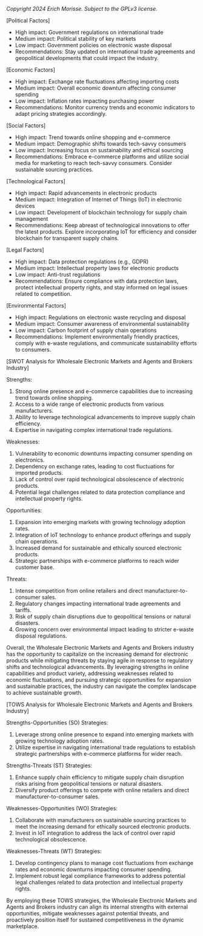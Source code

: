 *Copyright 2024 Erich Morisse.  Subject to the GPLv3 license.*


[Political Factors]
- High impact: Government regulations on international trade
- Medium impact: Political stability of key markets
- Low impact: Government policies on electronic waste disposal
- Recommendations: Stay updated on international trade agreements and geopolitical developments that could impact the industry. 

[Economic Factors]
- High impact: Exchange rate fluctuations affecting importing costs
- Medium impact: Overall economic downturn affecting consumer spending
- Low impact: Inflation rates impacting purchasing power
- Recommendations: Monitor currency trends and economic indicators to adapt pricing strategies accordingly.

[Social Factors]
- High impact: Trend towards online shopping and e-commerce
- Medium impact: Demographic shifts towards tech-savvy consumers
- Low impact: Increasing focus on sustainability and ethical sourcing
- Recommendations: Embrace e-commerce platforms and utilize social media for marketing to reach tech-savvy consumers. Consider sustainable sourcing practices.

[Technological Factors]
- High impact: Rapid advancements in electronic products
- Medium impact: Integration of Internet of Things (IoT) in electronic devices
- Low impact: Development of blockchain technology for supply chain management
- Recommendations: Keep abreast of technological innovations to offer the latest products. Explore incorporating IoT for efficiency and consider blockchain for transparent supply chains.

[Legal Factors]
- High impact: Data protection regulations (e.g., GDPR)
- Medium impact: Intellectual property laws for electronic products
- Low impact: Anti-trust regulations
- Recommendations: Ensure compliance with data protection laws, protect intellectual property rights, and stay informed on legal issues related to competition.

[Environmental Factors]
- High impact: Regulations on electronic waste recycling and disposal
- Medium impact: Consumer awareness of environmental sustainability
- Low impact: Carbon footprint of supply chain operations
- Recommendations: Implement environmentally friendly practices, comply with e-waste regulations, and communicate sustainability efforts to consumers.

[SWOT Analysis for Wholesale Electronic Markets and Agents and Brokers Industry]

Strengths:
1. Strong online presence and e-commerce capabilities due to increasing trend towards online shopping.
2. Access to a wide range of electronic products from various manufacturers.
3. Ability to leverage technological advancements to improve supply chain efficiency.
4. Expertise in navigating complex international trade regulations.

Weaknesses:
1. Vulnerability to economic downturns impacting consumer spending on electronics.
2. Dependency on exchange rates, leading to cost fluctuations for imported products.
3. Lack of control over rapid technological obsolescence of electronic products.
4. Potential legal challenges related to data protection compliance and intellectual property rights.

Opportunities:
1. Expansion into emerging markets with growing technology adoption rates.
2. Integration of IoT technology to enhance product offerings and supply chain operations.
3. Increased demand for sustainable and ethically sourced electronic products.
4. Strategic partnerships with e-commerce platforms to reach wider customer base.

Threats:
1. Intense competition from online retailers and direct manufacturer-to-consumer sales.
2. Regulatory changes impacting international trade agreements and tariffs.
3. Risk of supply chain disruptions due to geopolitical tensions or natural disasters.
4. Growing concern over environmental impact leading to stricter e-waste disposal regulations.

Overall, the Wholesale Electronic Markets and Agents and Brokers industry has the opportunity to capitalize on the increasing demand for electronic products while mitigating threats by staying agile in response to regulatory shifts and technological advancements. By leveraging strengths in online capabilities and product variety, addressing weaknesses related to economic fluctuations, and pursuing strategic opportunities for expansion and sustainable practices, the industry can navigate the complex landscape to achieve sustainable growth.

[TOWS Analysis for Wholesale Electronic Markets and Agents and Brokers Industry]

Strengths-Opportunities (SO) Strategies:
1. Leverage strong online presence to expand into emerging markets with growing technology adoption rates.
2. Utilize expertise in navigating international trade regulations to establish strategic partnerships with e-commerce platforms for wider reach.
   
Strengths-Threats (ST) Strategies:
1. Enhance supply chain efficiency to mitigate supply chain disruption risks arising from geopolitical tensions or natural disasters.
2. Diversify product offerings to compete with online retailers and direct manufacturer-to-consumer sales.
    
Weaknesses-Opportunities (WO) Strategies:
1. Collaborate with manufacturers on sustainable sourcing practices to meet the increasing demand for ethically sourced electronic products.
2. Invest in IoT integration to address the lack of control over rapid technological obsolescence.
    
Weaknesses-Threats (WT) Strategies:
1. Develop contingency plans to manage cost fluctuations from exchange rates and economic downturns impacting consumer spending.
2. Implement robust legal compliance frameworks to address potential legal challenges related to data protection and intellectual property rights.

By employing these TOWS strategies, the Wholesale Electronic Markets and Agents and Brokers industry can align its internal strengths with external opportunities, mitigate weaknesses against potential threats, and proactively position itself for sustained competitiveness in the dynamic marketplace.

